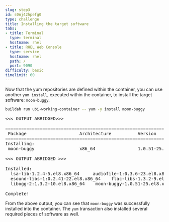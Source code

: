```yaml
---
slug: step3
id: s0nj42hpefg0
type: challenge
title: Installing the target software
tabs:
- title: Terminal
  type: terminal
  hostname: rhel
- title: RHEL Web Console
  type: service
  hostname: rhel
  path: /
  port: 9090
difficulty: basic
timelimit: 60
---
```

Now that the yum repositories are defined within the container, you can use
another `yum install`, executed within the container, to install the target
software: `moon-buggy`.

```bash
buildah run ubi-working-container -- yum -y install moon-buggy
```

<pre class="file">
<<< OUTPUT ABRIDGED>>>

==========================================================================================================================================
 Package                    Architecture          Version                           Repository                                       Size
==========================================================================================================================================
Installing:
 moon-buggy                 x86_64                1.0.51-25.el8                     epel                                             81 k

<<< OUTPUT ABRIDGED >>>

Installed:
  lsa-lib-1.2.4-5.el8.x86_64     audiofile-1:0.3.6-23.el8.x86_64
  esound-libs-1:0.2.41-22.el8.x86_64    flac-libs-1.3.2-9.el8.x86_64
  libogg-2:1.3.2-10.el8.x86_64    moon-buggy-1.0.51-25.el8.x86_64

Complete!
</pre>

From the above output, you can see that `moon-buggy` was successfully installed
into the container.  The `yum` transaction also installed several required
pieces of software as well.
